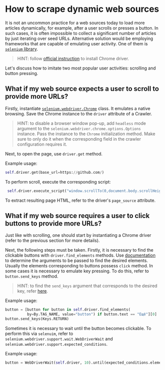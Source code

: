 # How to scrape dynamic web sources

It is not an uncommon practice for a web sources today to load more articles dynamically, 
for example, after a user scrolls or presses a button. In such cases, it is often impossible to collect a significant number of articles
by just iterating over seed URLs. Alternative solution would be employing frameworks that are capable of emulating user activity.
One of them is [`selenium` library](https://www.selenium.dev/).

> HINT: follow [official instruction](https://www.selenium.dev/documentation/webdriver/getting_started/install_drivers/) to install Chrome driver.

Let's discuss how to imitate two most popular user activities: scrolling and button pressing.

## What if my web source expects a user to scroll to provide more URLs?

Firstly, instantiate [`selenium.webdriver.Chrome`](https://www.selenium.dev/documentation/webdriver/browsers/chrome/) class. 
It emulates a native browsing. Save the Chrome instance to the `driver` attribute of a Crawler.

> HINT: to disable a browser window pop-up, add `headless` mode argument to the `selenium.webdriver.chrome.options.Options` instance. Pass the instance to the `Chrome` initialization method. Make sure to only do it when the corresponding field in the crawler configuration requires it. 

Next, to open the page, use `driver.get` method.

Example usage:

```py
self.driver.get(base_url=https://github.com/)
```

To perform scroll, execute the corresponding script:

```py
 self.driver.execute_script("window.scrollTo(0,document.body.scrollHeight)")
```

To extract resulting page HTML, refer to the driver's `page_source` attribute.

## What if my web source requires a user to click buttons to provide more URLs?

Just like with scrolling, one should start by instantiating a Chrome driver (refer to the previous section for more details).

Next, the following steps must be taken. Firstly, it is necessary to find the clickable buttons with `driver.find_elements` methods.
Use [documentation](https://www.selenium.dev/documentation/webdriver/elements/finders/) to determine the arguments to be passed to find the desired elements.  
Usually the elements corresponding to buttons possess `click` method. In some cases it is necessary to emulate key pressing. 
To do this, refer to `button.send_keys` method. 

> HINT: to find the `send_keys` argument that corresponds to the desired key, refer [here](https://github.com/SeleniumHQ/selenium/blob/selenium-4.2.0/py/selenium/webdriver/common/keys.py#L23).

Example usage:

```py
button = [button for button in self.driver.find_elements(
          by=By.TAG_NAME, value="button") if button.text == "Ещё"][0]
button.send_keys(Keys.RETURN)
```

Sometimes it is necessary to wait until the button becomes clickable. 
To perform this via `selenuim`, refer to `selenium.webdriver.support.wait.WebDriverWait` and `selenium.webdriver.support.expected_conditions`.

Example usage:

```py
button = WebDriverWait(self.driver, 10).until(expected_conditions.element_to_be_clickable(button))
```
